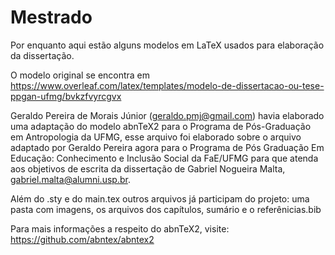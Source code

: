 <h1>Mestrado</h1>

Por enquanto aqui estão alguns modelos em LaTeX usados para elaboração da dissertação.

O modelo original se encontra em https://www.overleaf.com/latex/templates/modelo-de-dissertacao-ou-tese-ppgan-ufmg/bvkzfvyrcgvx

Geraldo Pereira de Morais Júnior (geraldo.pmj@gmail.com) havia elaborado uma adaptação do modelo abnTeX2 para o Programa de Pós-Graduação em Antropologia da UFMG, esse arquivo foi elaborado sobre o arquivo adaptado por Geraldo Pereira agora para o Programa de Pós Graduação Em Educação: Conhecimento e Inclusão Social da FaE/UFMG para que atenda aos objetivos de escrita da dissertação de Gabriel Nogueira Malta, gabriel.malta@alumni.usp.br.

Além do .sty e do main.tex outros arquivos já participam do projeto: uma pasta com imagens, os arquivos dos capítulos, sumário e o referênicias.bib

Para mais informações a respeito do abnTeX2, visite: https://github.com/abntex/abntex2
